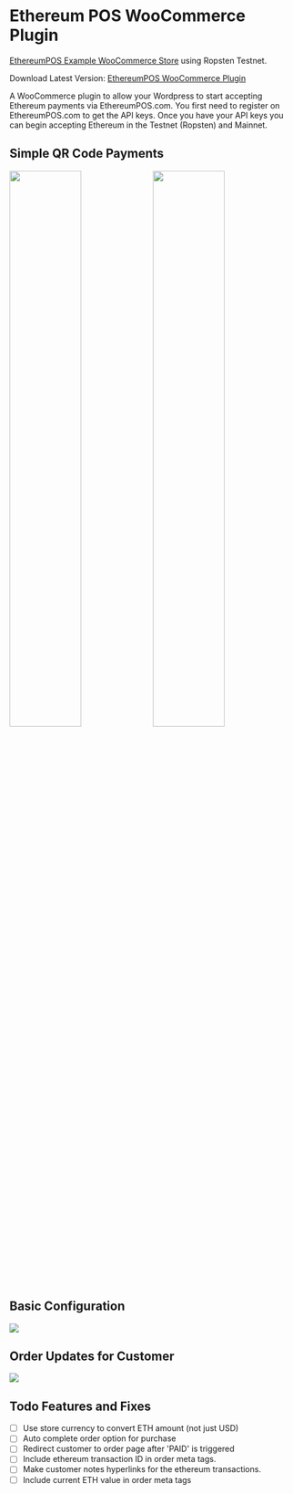 # Ethereum POS WooCommerce Plugin
[EthereumPOS Example WooCommerce Store](https://wordpress.ethereumpos.com/) using Ropsten Testnet.

Download Latest Version: [EthereumPOS WooCommerce Plugin](https://github.com/ethereumpos/woocommerce/releases)

A WooCommerce plugin to allow your Wordpress to start accepting Ethereum payments via EthereumPOS.com. You first need to register on EthereumPOS.com to get the API keys. Once you have your API keys you can begin accepting Ethereum in the Testnet (Ropsten) and Mainnet. 

## Simple QR Code Payments
<img width="50%" src="http://i.imgur.com/QPpI8xF.png"><img width="50%" src="http://i.imgur.com/Nju9bZv.png">

## Basic Configuration
<img src="http://i.imgur.com/jHduoNL.png">

## Order Updates for Customer
<img src="http://i.imgur.com/jma1mYq.png">

## Todo Features and Fixes
- [ ] Use store currency to convert ETH amount (not just USD)
- [ ] Auto complete order option for purchase
- [ ] Redirect customer to order page after 'PAID' is triggered
- [ ] Include ethereum transaction ID in order meta tags.
- [ ] Make customer notes hyperlinks for the ethereum transactions.
- [ ] Include current ETH value in order meta tags
